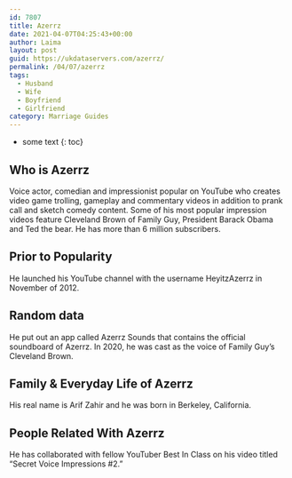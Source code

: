 ```yaml
---
id: 7807
title: Azerrz
date: 2021-04-07T04:25:43+00:00
author: Laima
layout: post
guid: https://ukdataservers.com/azerrz/
permalink: /04/07/azerrz
tags:
  - Husband
  - Wife
  - Boyfriend
  - Girlfriend
category: Marriage Guides
---
```


* some text
{: toc}


## Who is Azerrz
                  
                  
                  
Voice actor, comedian and impressionist popular on YouTube who creates video game trolling, gameplay and commentary videos in addition to prank call and sketch comedy content. Some of his most popular impression videos feature Cleveland Brown of Family Guy, President Barack Obama and Ted the bear. He has more than 6 million subscribers.
                  
              
            
              
            
                
                
                
## Prior to Popularity
                  
                  
                  
He launched his YouTube channel with the username HeyitzAzerrz in November of 2012.
                  
              
            
              
            
                
                
                
## Random data
                  
                  
                  
He put out an app called Azerrz Sounds that contains the official soundboard of Azerrz. In 2020, he was cast as the voice of Family Guy&#8217;s Cleveland Brown.
                  
              
            
              
            
                
                
                
## Family & Everyday Life of Azerrz
                  
                  
                  
His real name is Arif Zahir and he was born in Berkeley, California.
                  
              
            
              
            
                
                
                
## People Related With Azerrz
                  
                  
                  
He has collaborated with fellow YouTuber Best In Class on his video titled &#8220;Secret Voice Impressions #2.&#8221;
                  
              
            
              
            
                
              
            
              
              
            
            
              
            
          
          
          